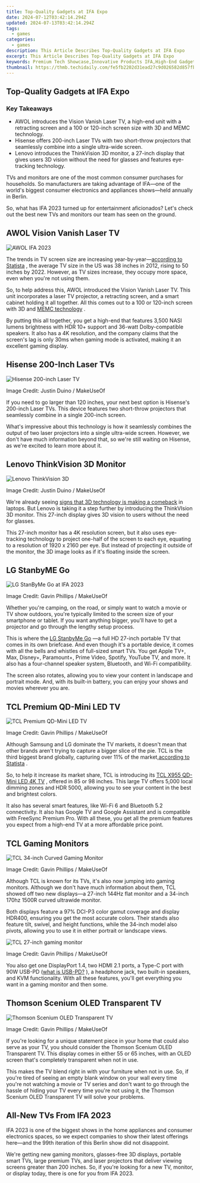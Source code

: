 ```yaml
---
title: Top-Quality Gadgets at IFA Expo
date: 2024-07-12T03:42:14.294Z
updated: 2024-07-13T03:42:14.294Z
tags:
  - games
categories:
  - games
description: This Article Describes Top-Quality Gadgets at IFA Expo
excerpt: This Article Describes Top-Quality Gadgets at IFA Expo
keywords: Premium Tech Showcase,Innovative Products IFA,High-End Gadget Fair,Future Devices Expo,Elite Electronics Display,Cutting-Edge Tech Show,Best Tech at IFA Event
thumbnail: https://thmb.techidaily.com/fe5fb2202d31ead27c9d026582d857fbe91d9882cc06bf2431577eb2dc90df03.jpg
---
```


## Top-Quality Gadgets at IFA Expo

### Key Takeaways

* AWOL introduces the Vision Vanish Laser TV, a high-end unit with a retracting screen and a 100 or 120-inch screen size with 3D and MEMC technology.
* Hisense offers 200-inch Laser TVs with two short-throw projectors that seamlessly combine into a single ultra-wide screen.
* Lenovo introduces the ThinkVision 3D monitor, a 27-inch display that gives users 3D vision without the need for glasses and features eye-tracking technology.

 TVs and monitors are one of the most common consumer purchases for households. So manufacturers are taking advantage of IFA—one of the world's biggest consumer electronics and appliances shows—held annually in Berlin.

 So, what has IFA 2023 turned up for entertainment aficionados? Let's check out the best new TVs and monitors our team has seen on the ground.

## AWOL Vision Vanish Laser TV
![AWOL IFA 2023](https://static1.makeuseofimages.com/wordpress/wp-content/uploads/2023/09/awol-ifa-2023.jpg)

 The trends in TV screen size are increasing year-by-year—[according to Statista](https://www.statista.com/statistics/961283/united-states-average-tv-screen-size/) , the average TV size in the US was 38 inches in 2012, rising to 50 inches by 2022\. However, as TV sizes increase, they occupy more space, even when you're not using them.

 So, to help address this, AWOL introduced the Vision Vanish Laser TV. This unit incorporates a laser TV projector, a retracting screen, and a smart cabinet holding it all together. All this comes out to a 100 or 120-inch screen with 3D and [MEMC technology](https://www.makeuseof.com/what-is-memc-does-your-smartphone-need-it/) .

 By putting this all together, you get a high-end that features 3,500 NASI lumens brightness with HDR 10+ support and 36-watt Dolby-compatible speakers. It also has a 4K resolution, and the company claims that the screen's lag is only 30ms when gaming mode is activated, making it an excellent gaming display.

## Hisense 200-Inch Laser TVs
![Hisense 200-inch Laser TV](https://static1.makeuseofimages.com/wordpress/wp-content/uploads/wm/2023/09/hisense-200-inch-laser-tv.jpg)

 Image Credit: Justin Duino / MakeUseOf

 If you need to go larger than 120 inches, your next best option is Hisense's 200-inch Laser TVs. This device features two short-throw projectors that seamlessly combine in a single 200-inch screen.

 What's impressive about this technology is how it seamlessly combines the output of two laser projectors into a single ultra-wide screen. However, we don't have much information beyond that, so we're still waiting on Hisense, as we're excited to learn more about it.

## Lenovo ThinkVision 3D Monitor
![Lenovo ThinkVision 3D](https://static1.makeuseofimages.com/wordpress/wp-content/uploads/wm/2023/09/lenovo-thinkvision-3d.jpg)

 Image Credit: Justin Duino / MakeUseOf

 We're already seeing [signs that 3D technology is making a comeback](https://www.makeuseof.com/why-glasses-free-3d-making-comeback/) in laptops. But Lenovo is taking it a step further by introducing the ThinkVIsion 3D monitor. This 27-inch display gives 3D vision to users without the need for glasses.

 This 27-inch monitor has a 4K resolution screen, but it also uses eye-tracking technology to project one-half of the screen to each eye, equating to a resolution of 1920 x 2160 per eye. But instead of projecting it outside of the monitor, the 3D image looks as if it's floating inside the screen.

## LG StanbyME Go
![LG StanByMe Go at IFA 2023](https://static1.makeuseofimages.com/wordpress/wp-content/uploads/wm/2023/09/lg-stanbyme-go-at-ifa-2023.jpg)

 Image Credit: Gavin Phillips / MakeUseOf

 Whether you're camping, on the road, or simply want to watch a movie or TV show outdoors, you're typically limited to the screen size of your smartphone or tablet. If you want anything bigger, you'll have to get a projector and go through the lengthy setup process.

 This is where the [LG StanbyMe Go](https://shop-links.co/link/?exclusive=1&publisher_slug=itechdaily19598&url=https%3A%2F%2Fwww.anrdoezrs.net%2Flinks%2F7251228%2Ftype%2Fdlg%2Fsid%2FUUmuoUeUpU2029704%2Fhttps%3A%2F%2Fwww.lg.com%2Fus%2Ftvs%2Flg-27lx5qkna) —a full HD 27-inch portable TV that comes in its own briefcase. And even though it's a portable device, it comes with all the bells and whistles of full-sized smart TVs. You get Apple TV+, Max, Disney+, Paramount+, Prime Video, Spotify, YouTube TV, and more. It also has a four-channel speaker system, Bluetooth, and Wi-Fi compatibility.

 The screen also rotates, allowing you to view your content in landscape and portrait mode. And, with its built-in battery, you can enjoy your shows and movies wherever you are.

## TCL Premium QD-Mini LED TV
![TCL Premium QD-Mini LED TV](https://static1.makeuseofimages.com/wordpress/wp-content/uploads/wm/2023/09/tcl-premium-qd-mini-led-tv.jpg)

 Image Credit: Gavin Phillips / MakeUseOf

 Although Samsung and LG dominate the TV markets, it doesn't mean that other brands aren't trying to capture a bigger slice of the pie. TCL is the third biggest brand globally, capturing over 11% of the market,[according to Statista](https://www.statista.com/statistics/1266988/global-leading-manufacturers-tv-market-share-sales-volume/) .

 So, to help it increase its market share, TCL is introducing its [TCL X955 QD-Mini LED 4K TV](https://www.tcl.com/global/en/tvs/x955) , offered in 85 or 98 inches. This large TV offers 5,000 local dimming zones and HDR 5000, allowing you to see your content in the best and brightest colors.

 It also has several smart features, like Wi-Fi 6 and Bluetooth 5.2 connectivity. It also has Google TV and Google Assistant and is compatible with FreeSync Premium Pro. With all these, you get all the premium features you expect from a high-end TV at a more affordable price point.

## TCL Gaming Monitors
![TCL 34-inch Curved Gaming Monitor](https://static1.makeuseofimages.com/wordpress/wp-content/uploads/wm/2023/09/tcl-34-inch-curved-gaming-monitor.jpg)

 Image Credit: Gavin Phillips / MakeUseOf

 Although TCL is known for its TVs, it's also now jumping into gaming monitors. Although we don't have much information about them, TCL showed off two new displays—a 27-inch 144Hz flat monitor and a 34-inch 170hz 1500R curved ultrawide monitor.

 Both displays feature a 97% DCI-P3 color gamut coverage and display HDR400, ensuring you get the most accurate colors. Their stands also feature tilt, swivel, and height functions, while the 34-inch model also pivots, allowing you to use it in either portrait or landscape views.

![TCL 27-inch gaming monitor](https://static1.makeuseofimages.com/wordpress/wp-content/uploads/wm/2023/09/tcl-27-inch-gaming-monitor.jpg)

 Image Credit: Gavin Phillips / MakeUseOf

 You also get one DisplayPort 1.4, two HDMI 2.1 ports, a Type-C port with 90W USB-PD ([what is USB-PD?](https://www.makeuseof.com/tag/usb-pd-power-delivery-charger/) ), a headphone jack, two built-in speakers, and KVM functionality. With all these features, you'll get everything you want in a gaming monitor and then some.

## Thomson Scenium OLED Transparent TV
![Thomson Scenium OLED Transparent TV](https://static1.makeuseofimages.com/wordpress/wp-content/uploads/wm/2023/09/thomson-scenium-oled-transparent-tv.jpg)

 Image Credit: Gavin Phillips / MakeUseOf

 If you're looking for a unique statement piece in your home that could also serve as your TV, you should consider the Thomson Scenium OLED Transparent TV. This display comes in either 55 or 65 inches, with an OLED screen that's completely transparent when not in use.

 This makes the TV blend right in with your furniture when not in use. So, if you're tired of seeing an empty blank window on your wall every time you're not watching a movie or TV series and don't want to go through the hassle of hiding your TV every time you're not using it, the Thomson Scenium OLED Transparent TV will solve your problems.

## All-New TVs From IFA 2023

 IFA 2023 is one of the biggest shows in the home appliances and consumer electronics spaces, so we expect companies to show their latest offerings here—and the 99th iteration of this Berlin show did not disappoint.

 We're getting new gaming monitors, glasses-free 3D displays, portable smart TVs, large premium TVs, and laser projectors that deliver viewing screens greater than 200 inches. So, if you're looking for a new TV, monitor, or display today, there is one for you from IFA 2023.

<ins class="adsbygoogle"
     style="display:block"
     data-ad-format="autorelaxed"
     data-ad-client="ca-pub-7571918770474297"
     data-ad-slot="1223367746"></ins>



<ins class="adsbygoogle"
     style="display:block"
     data-ad-client="ca-pub-7571918770474297"
     data-ad-slot="8358498916"
     data-ad-format="auto"
     data-full-width-responsive="true"></ins>




